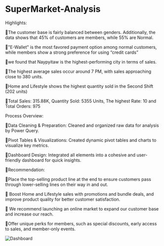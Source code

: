 # SuperMarket-Analysis

Highlights:

🔹The customer base is fairly balanced between genders. Additionally, the data shows that 45% of customers are members, while 55% are Normal.

🔹"E-Wallet" is the most favored payment option among normal customers, while members show a strong preference for using “credit cards”

🔹we found that Naypyitaw is the highest-performing city in terms of sales.

🔹The highest average sales occur around 7 PM, with sales approaching close to 380 units.

🔹Home and Lifestyle shows the highest quantity sold in the Second Shift (202 units)

🔹Total Sales: 315.88K, Quantity Sold: 5355 Units, The highest Rate: 10 and Total Orders: 975

Process Overview:

🔹Data Cleaning & Preparation: Cleaned and organized raw data for analysis by Power Query.

🔹Pivot Tables & Visualizations: Created dynamic pivot tables and charts to visualize key metrics.

🔹Dashboard Design: Integrated all elements into a cohesive and user-friendly dashboard for quick insights.

📝Recommendation:

🔹Place the top-selling product line at the end to ensure customers pass through lower-selling lines on their way in and out.

🔹 Boost Home and Lifestyle sales with promotions and bundle deals, and improve product quality for better customer satisfaction.

🔹 We recommend launching an online market to expand our customer base and increase our reach.

🔹Offer unique perks for members, such as special discounts, early access to sales, and member-only events.


![Dashboard](https://github.com/user-attachments/assets/9d06a84b-79ba-4417-bfb8-a94850caf52c)

